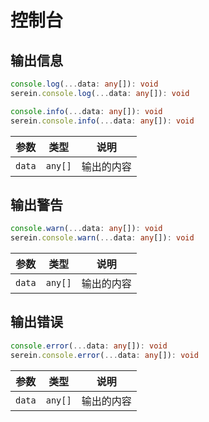 # 控制台

## 输出信息

```ts
console.log(...data: any[]): void
serein.console.log(...data: any[]): void

console.info(...data: any[]): void
serein.console.info(...data: any[]): void
```

| 参数   | 类型    | 说明       |
| ------ | ------- | ---------- |
| `data` | `any[]` | 输出的内容 |

## 输出警告

```ts
console.warn(...data: any[]): void
serein.console.warn(...data: any[]): void
```

| 参数   | 类型    | 说明       |
| ------ | ------- | ---------- |
| `data` | `any[]` | 输出的内容 |

## 输出错误

```ts
console.error(...data: any[]): void
serein.console.error(...data: any[]): void
```

| 参数   | 类型    | 说明       |
| ------ | ------- | ---------- |
| `data` | `any[]` | 输出的内容 |
